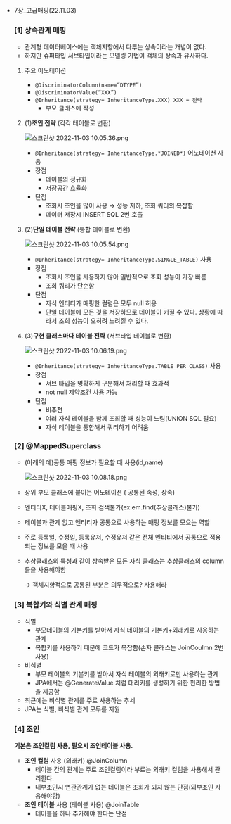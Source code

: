 - 7장_고급매핑(22.11.03)
    
    ### **[1] 상속관계 매핑**
    
    - 관계형 데이터베이스에는 객체지향에서 다루는 상속이라는 개념이 없다.
    - 하지만 슈퍼타입 서브타입이라는 모델링 기법이 객체의 상속과 유사하다.
    1. 주요 어노테이션 
        - `@DiscriminatorColumn(name=“DTYPE”)`
        - `@DiscriminatorValue(“XXX”)`
        - `@Inheritance(strategy= InheritanceType.XXX) XXX = 전략`
            - 부모 클래스에 작성
    2. (1)**조인 전략** (각각 테이블로 변환)
        
        ![스크린샷 2022-11-03 10.05.36.png](https://s3-us-west-2.amazonaws.com/secure.notion-static.com/8b3d1230-28e3-4c85-927b-05c65233113e/%E1%84%89%E1%85%B3%E1%84%8F%E1%85%B3%E1%84%85%E1%85%B5%E1%86%AB%E1%84%89%E1%85%A3%E1%86%BA_2022-11-03_10.05.36.png)
        
        - `@Inheritance(strategy= InheritanceType.*JOINED*)` 어노테이션 사용
        - 장점
            - 테이블의 정규화
            - 저장공간 효율화
        - 단점
            - 조회시 조인을 많이 사용 → 성능 저하, 조회 쿼리의 복잡함
            - 데이터 저장시 INSERT SQL 2번 호출
    3. (2)**단일 테이블 전략** (통합 테이블로 변환)
        
        ![스크린샷 2022-11-03 10.05.54.png](https://s3-us-west-2.amazonaws.com/secure.notion-static.com/d81e0bbb-e75d-4f27-8d5b-fc74aa548404/%E1%84%89%E1%85%B3%E1%84%8F%E1%85%B3%E1%84%85%E1%85%B5%E1%86%AB%E1%84%89%E1%85%A3%E1%86%BA_2022-11-03_10.05.54.png)
        
        - `@Inheritance(strategy= InheritanceType.SINGLE_TABLE)` 사용
        - 장점
            - 조회시 조인을 사용하지 않아 일반적으로 조회 성능이 가장 빠름
            - 조회 쿼리가 단순함
        - 단점
            - 자식 엔티티가 매핑한 컬럼은 모두 null 허용
            - 단일 테이블에 모든 것을 저장하므로 테이블이 커질 수 있다. 상황에 따라서 조회 성능이 오히려 느려질 수 있다.
    4. (3)**구현 클래스마다 테이블 전략** (서브타입 테이블로 변환)
        
        ![스크린샷 2022-11-03 10.06.19.png](https://s3-us-west-2.amazonaws.com/secure.notion-static.com/584793f5-5bfd-4733-8629-2047d6d5e12e/%E1%84%89%E1%85%B3%E1%84%8F%E1%85%B3%E1%84%85%E1%85%B5%E1%86%AB%E1%84%89%E1%85%A3%E1%86%BA_2022-11-03_10.06.19.png)
        
        - `@Inheritance(strategy= InheritanceType.TABLE_PER_CLASS)` 사용
        - 장점
            - 서브 타입을 명확하게 구분해서 처리할 때 효과적
            - not null 제약조건 사용 가능
        - 단점
            - 비추천
            - 여러 자식 테이블을 함께 조회할 때 성능이 느림(UNION SQL 필요)
            - 자식 테이블을 통합해서 쿼리하기 어려움
    
    ### [2] @MappedSuperclass
    
    - (아래의 예)공통 매핑 정보가 필요할 때 사용(id,name)
        
        ![스크린샷 2022-11-03 10.08.18.png](https://s3-us-west-2.amazonaws.com/secure.notion-static.com/aadd86c3-a46e-4250-a609-28f9038361ea/%E1%84%89%E1%85%B3%E1%84%8F%E1%85%B3%E1%84%85%E1%85%B5%E1%86%AB%E1%84%89%E1%85%A3%E1%86%BA_2022-11-03_10.08.18.png)
        
    - 상위 부모 클래스에 붙이는 어노테이션 ( 공통된 속성, 상속)
    - 엔티티X, 테이블매핑X, 조회 검색불가(ex:em.find(추상클래스)불가)
    - 테이블과 관계 없고 엔티티가 공통으로 사용하는 매핑 정보를 모으는 역할
    - 주로 등록일, 수정일, 등록유저, 수정유저 같은 전체 엔티티에서 공통으로 적용되는 정보를 모을 때 사용
    - 추상클래스의 특성과 같이 상속받은 모든 자식 클래스는 추상클래스의 column들을 사용해야함
        
        → 객체지향적으로 공통된 부분은 의무적으로? 사용해라
        
    
    ### [3] 복합키와 식별 관계 매핑
    
    - 식별
        - 부모테이블의 기본키를 받아서 자식 테이블의 기본키+외래키로 사용하는 관계
        - 복합키를 사용하기 때문에 코드가 복잡함(손자 클래스는 JoinCoulmn 2번사용)
    - 비식별
        - 부모 테이블의 기본키를 받아서 자식 테이블의 외래키로만 사용하는 관계
        - JPA에서는 @GenerateValue 처럼 대리키를 생성하기 위한 편리한 방법을 제공함
    - 최근에는 비식별 관계를 주로 사용하는 추세
    - JPA는 식별, 비식별 관계 모두를 지원
    
    ### [4] 조인
    
    **기본은 조인컬럼 사용, 필요시 조인테이블 사용.**
    
    - **조인 컬럼** 사용 (외래키) @JoinColumn
        - 테이블 간의 관계는 주로 조인컬럼이라 부르는 외래키 컬럼을 사용해서 관리한다.
        - 내부조인시 연관관계가 없는 테이블은 조회가 되지 않는 단점(외부조인 사용해야함)
    - **조인 테이블** 사용 (테이블 사용) @JoinTable
        - 테이블을 하나 추가해야 한다는 단점
